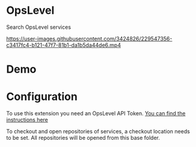 # OpsLevel

Search OpsLevel services


https://user-images.githubusercontent.com/3424826/229547356-c3417fc4-b121-47f7-81b1-da1b5da44de6.mp4


# Demo


# Configuration
To use this extension you need an OpsLevel API Token. 
[You can find the instructions here](https://www.opslevel.com/docs/graphql#1-create-an-api-token)

To checkout and open repositories of services, a checkout location needs to be set. 
All repositories will be opened from this base folder.
